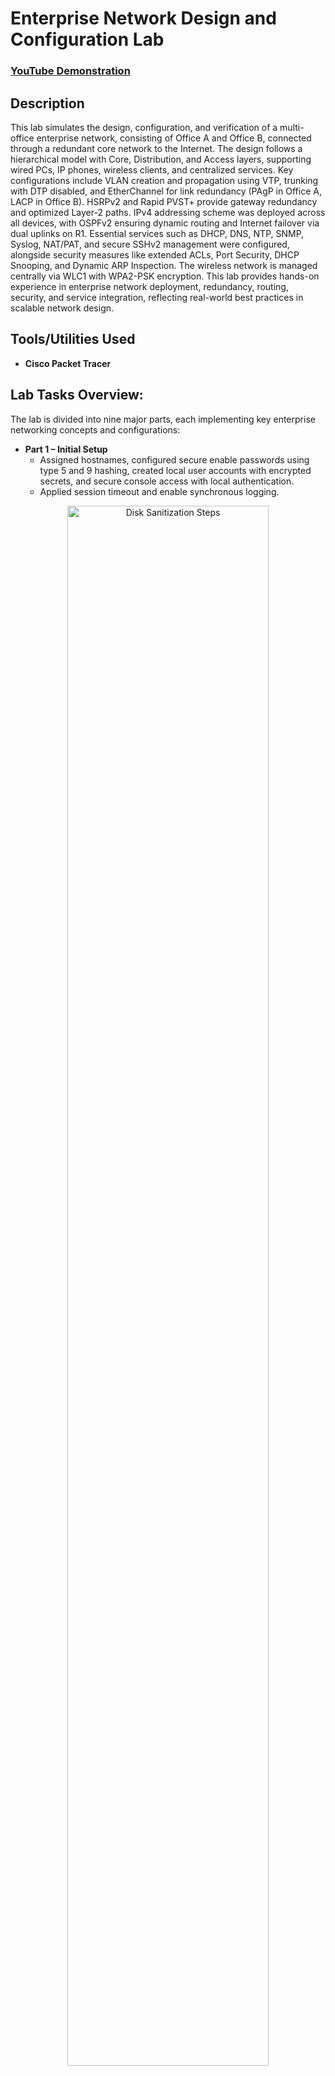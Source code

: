 <h1>Enterprise Network Design and Configuration Lab</h1>

 ### [YouTube Demonstration](https://youtu.be/7eJexJVCqJo)

<h2>Description</h2>
This lab simulates the design, configuration, and verification of a multi-office enterprise network, consisting of Office A and Office B, connected through a redundant core network to the Internet. The design follows a hierarchical model with Core, Distribution, and Access layers, supporting wired PCs, IP phones, wireless clients, and centralized services. Key configurations include VLAN creation and propagation using VTP, trunking with DTP disabled, and EtherChannel for link redundancy (PAgP in Office A, LACP in Office B). HSRPv2 and Rapid PVST+ provide gateway redundancy and optimized Layer-2 paths. IPv4  addressing scheme was deployed across all devices, with OSPFv2 ensuring dynamic routing and Internet failover via dual uplinks on R1. Essential services such as DHCP, DNS, NTP, SNMP, Syslog, NAT/PAT, and secure SSHv2 management were configured, alongside security measures like extended ACLs, Port Security, DHCP Snooping, and Dynamic ARP Inspection. The wireless network is managed centrally via WLC1 with WPA2-PSK encryption.
This lab provides hands-on experience in enterprise network deployment, redundancy, routing, security, and service integration, reflecting real-world best practices in scalable network design. 

<br />


<h2>Tools/Utilities Used</h2>

- <b>Cisco Packet Tracer</b> 

<h2>Lab Tasks Overview:</h2>
The lab is divided into nine major parts, each implementing key enterprise networking concepts and configurations:

- <b>Part 1 – Initial Setup</b>
  - Assigned hostnames, configured secure enable passwords using type 5 and 9 hashing, created local user accounts with encrypted secrets, and secure console access with local authentication.
  - Applied session timeout and enable synchronous logging.
 
<p align="center">
<img src="https://i.imgur.com/r483DFN.png" height="80%" width="80%" alt="Disk Sanitization Steps"/>
<br />

- <b>Part 2 – VLANs and Layer-2 EtherChannels</b>
  - Implemented Layer-2 EtherChannels between distribution switches in both offices:	Office A uses Cisco-proprietary protocol (PAgP) while Office B uses open standard protocol (LACP).
  - Configured trunk links between access and distribution switches (including the EtherChannel), disabled DTP, set native VLAN 1000, and allowed specific VLANs per office e.g. VLANs 10,20,40 and 99 in office A
  - Configured VTPv2 using ifyITlab domain and one distribution switch as the server in each office and access switches as clients.
  - Created and named VLANs for PCs (Vlan 10), Phones, Wi-Fi (Vlan 40), Servers (Vlan 30), and Management (Vlan 99) in each office.
  - Assigned VLANs to access ports for PCs, phones, APs, and SRV1, with unused ports administratively disabled for security reasons.
<p align="center">
<br />
<img src="https://i.imgur.com/s4f2Kcb.png" height="80%" width="80%" alt="Disk Sanitization Steps"/>
<br />
        <br/>
<img src="https://i.imgur.com/mN4j5O8.png" height="80%" width="80%" alt="Disk Sanitization Steps"/>
<br />
<br />
Confirm your selection:  <br/>
<img src="https://i.imgur.com/C9xwIJj.png" height="80%" width="80%" alt="Disk Sanitization Steps"/>
<br />

- <b>Part 3 – IP Addressing, Layer-3 EtherChannel, and HSRP</b>
  - Assigned IPv4 addresses to R1, Core, and Distribution switches, including loopback interfaces.
  - Implemented Layer-3 EtherChannel between CSW1 and CSW2.
  - Configured HSRPv2 for each VLAN, ensuring alignment with STP root bridge roles for redundancy and load balancing.
  - Configured SRV1 with static IP settings and assigned management IPs to all access switches.

 <p align="center">
<br />
<img src="https://i.imgur.com/U8APsTD.png" height="80%" width="80%" alt="Disk Sanitization Steps"/>
<br />
<br />
<img src="https://i.imgur.com/yQLMbtI.png" height="80%" width="80%" alt="Disk Sanitization Steps"/>

- <b>Part 4 – Rapid Spanning Tree Protocol (RSTP)</b>
  - Enabled Rapid PVST+ and set root bridge priorities to match HSRP active devices.
  - Enabled PortFast and BPDU Guard on all end-host-facing ports.
    
 <p align="center">
<br />
<img src="https://i.imgur.com/lbPA8W7.png" height="80%" width="80%" alt="Disk Sanitization Steps"/>
 <br />
<br />
<img src="https://i.imgur.com/VTOgv40.png" height="80%" width="80%" alt="Disk Sanitization Steps"/>

- <b>Part 5 – Routing</b>
  - Enabled Rapid PVST+ and set root bridge priorities to match HSRP active devices.
  - Implemented OSPFv2 across R1, Core, and Distribution switches with loopback-based Router IDs.
  - Configured static default routes on R1 for dual Internet uplinks with floating route failover.
  - Redistributed default routes into OSPF for enterprise-wide Internet access.

<p align="center">
<br />
<img src="https://i.imgur.com/Ypyr2Yk.png" height="80%" width="80%" alt="Disk Sanitization Steps"/>
 <br />
<br />
<img src="https://i.imgur.com/Vsi3AiD.png" height="80%" width="80%" alt="Disk Sanitization Steps"/>
 <br />
<br />
<img src="https://i.imgur.com/g5kxxv6.png" height="80%" width="80%" alt="Disk Sanitization Steps"/>

- <b>Part 6 – Network Services</b>
  - Configured DHCP pools on R1 for all VLANs, excluding reserved addresses.
  - Enabled DHCP relay on distribution switches.
  - Configured DNS on SRV1 for internal and external domain resolution.
  - Implemented NTP, SNMP, and Syslog across all devices.
  - Used FTP to update R1’s IOS.
  - Enabled SSHv2 with ACL restrictions for secure remote access.
  - Configured NAT/PAT for Internet access and public server hosting.
  - Used LLDP for neighbor discovery.

<p align="center">
<br />
<img src="https://i.imgur.com/TbEYdWl.png" height="80%" width="80%" alt="Disk Sanitization Steps"/>
 <br />
<br />
<img src="https://i.imgur.com/2CY7O4h.png" height="80%" width="80%" alt="Disk Sanitization Steps"/>
 <br />
<br />
<img src="https://i.imgur.com/lV3ME32.png" height="80%" width="80%" alt="Disk Sanitization Steps"/>

- <b>Part 7 – Security</b>
  - Implemented extended ACLs to control inter-office traffic between PC subnets.
  - Used Port Security to prevent MAC spoofing
  - Enabled DHCP Snooping and Dynamic ARP Inspection (DAI) for Layer-2 security.

 <p align="center">
<br />
<img src="https://i.imgur.com/KLAdnsf.png" height="80%" width="80%" alt="Disk Sanitization Steps"/>
 <br />
<br />
<img src="https://i.imgur.com/XwG7Cm0.png" height="80%" width="80%" alt="Disk Sanitization Steps"/>
 <br />
<br />
<img src="https://i.imgur.com/An7s7MK.png" height="80%" width="80%" alt="Disk Sanitization Steps"/>
<br />
<br />
<img src="https://i.imgur.com/fl7K914.png" height="80%" width="80%" alt="Disk Sanitization Steps"/>

- <b>Part 8 – IPv6</b>
  - Enabled IPv6 routing on R1, CSW1, and CSW2, assign IPv6 addresses

<p align="center">
<br />
 <img src="https://i.imgur.com/ix7oQfc.png" height="80%" width="80%" alt="Disk Sanitization Steps"/>
<br />
 <br />
<img src="https://i.imgur.com/IYH6MTy.png" height="80%" width="80%" alt="Disk Sanitization Steps"/>



    
 







 
<br />
Wait for process to complete (may take some time):  <br/>
<img src="https://i.imgur.com/JL945Ga.png" height="80%" width="80%" alt="Disk Sanitization Steps"/>
<br />
<br />
Sanitization complete:  <br/>
<img src="https://i.imgur.com/K71yaM2.png" height="80%" width="80%" alt="Disk Sanitization Steps"/>
<br />
<br />
Observe the wiped disk:  <br/>
<img src="https://i.imgur.com/AeZkvFQ.png" height="80%" width="80%" alt="Disk Sanitization Steps"/>
</p>

<!--
 ```diff
- text in red
+ text in green
! text in orange
# text in gray
@@ text in purple (and bold)@@
```
--!>
